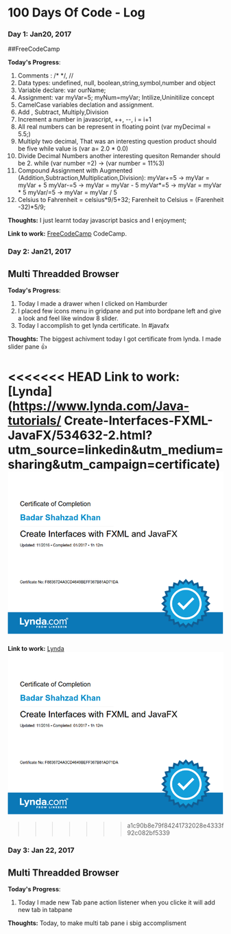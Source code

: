 # 100 Days Of Code - Log

### Day 1: Jan20, 2017
##FreeCodeCamp

**Today's Progress**: 

1. Comments : /* */, //
2. Data types: undefined, null, boolean,string,symbol,number and object
3. Variable declare: var ourName;
4. Assignment: var myVar=5; myNum=myVar; Intilize,Uninitilize concept
5. CamelCase variables declation and assignment.
6. Add , Subtract, Multiply,Division
7. Increment a number in javascript, ++, --, i = i+1
8. All real numbers can be represent in floating point (var myDecimal = 5.5;)
9. Multiply two decimal,  That was an interesting question product should be five while value is (var a= 2.0 * 0.0)
10. Divide Decimal Numbers	another interesting quesiton Remander should be 2. while (var number =2) -> (var number = 11%3)
11. Compound Assignment with Augmented (Addition,Subtraction,Multiplication,Division): 
myVar+=5 -> myVar = myVar + 5
myVar-=5 -> myVar = myVar - 5
myVar*=5 -> myVar = myVar * 5
myVar/=5 -> myVar = myVar / 5
12. Celsius to Fahrenheit = celsius*9/5+32; Farenheit to Celsius = (Farenheit -32)*5/9;

**Thoughts:** I just learnt today javascript basics and  I enjoyment;

**Link to work:** [FreeCodeCamp](https://www.freecodecamp.com/badarshahzad)
CodeCamp.

### Day 2: Jan21, 2017
## Multi Threadded Browser

**Today's Progress**: 
1. Today I made a drawer when I clicked on Hamburder
2. I placed few icons menu in gridpane and put into bordpane left and give a look and feel like 
window 8 slider.
3. Today I accomplish to get lynda certificate. In #javafx 

**Thoughts:** The biggest achivment today I got certificate from lynda. I made slider pane :+1:

<<<<<<< HEAD
**Link to work:** [Lynda](https://www.lynda.com/Java-tutorials/
Create-Interfaces-FXML-JavaFX/534632-2.html?utm_source=linkedin&utm_medium=sharing&utm_campaign=certificate)
![Lynda Certificate](/img/lynda.png)
=======
**Link to work:** [Lynda](https://www.lynda.com/Java-tutorials/Create-Interfaces-FXML-JavaFX/534632-2.html?utm_source=linkedin&utm_medium=sharing&utm_campaign=certificate)
![Lynda Certificate](/img/lynda.png)

>>>>>>> a1c90b8e79f84241732028e4333f92c082bf5339

### Day 3: Jan 22, 2017
## Multi Threadded Browser

**Today's Progress**: 
1. Today I made new Tab pane action listener when you clicke it will add new tab in tabpane 

**Thoughts:** Today, to make multi tab pane i sbig accomplisment

